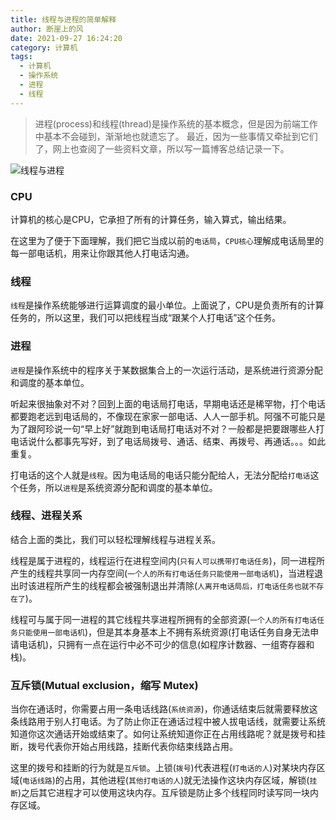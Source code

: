 ```yaml
---
title: 线程与进程的简单解释
author: 断崖上的风
date: 2021-09-27 16:24:20
category: 计算机
tags:
  - 计算机
  - 操作系统
  - 进程
  - 线程
---
```


> 进程(process)和线程(thread)是操作系统的基本概念，但是因为前端工作中基本不会碰到，渐渐地也就遗忘了。
最近，因为一些事情又牵扯到它们了，网上也查阅了一些资料文章，所以写一篇博客总结记录一下。

<!-- more -->

![线程与进程](banner.jpg)

### CPU

计算机的核心是CPU，它承担了所有的计算任务，输入算式，输出结果。

在这里为了便于下面理解，我们把它当成以前的`电话局`，`CPU核心`理解成电话局里的每一部电话机，用来让你跟其他人打电话沟通。


### 线程

`线程`是操作系统能够进行运算调度的最小单位。上面说了，CPU是负责所有的计算任务的，所以这里，我们可以把线程当成“跟某个人打电话”这个任务。

### 进程

`进程`是操作系统中的程序关于某数据集合上的一次运行活动，是系统进行资源分配和调度的基本单位。

听起来很抽象对不对？回到上面的电话局打电话，早期电话还是稀罕物，打个电话都要跑老远到电话局的，不像现在家家一部电话、人人一部手机。阿强不可能只是为了跟阿珍说一句“早上好”就跑到电话局打电话对不对？一般都是把要跟哪些人打电话说什么都事先写好，到了电话局拨号、通话、结束、再拨号、再通话。。。如此重复。

打电话的这个人就是`线程`。因为电话局的电话只能分配给人，无法分配给`打电话`这个任务，所以`进程`是系统资源分配和调度的基本单位。

### 线程、进程关系

结合上面的类比，我们可以轻松理解线程与进程关系。

线程是属于进程的，线程运行在进程空间内(`只有人可以携带打电话任务`)，同一进程所产生的线程共享同一内存空间(`一个人的所有打电话任务只能使用一部电话机`)，当进程退出时该进程所产生的线程都会被强制退出并清除(`人离开电话局后，打电话任务也就不存在了`)。

线程可与属于同一进程的其它线程共享进程所拥有的全部资源(`一个人的所有打电话任务只能使用一部电话机`)，但是其本身基本上不拥有系统资源(打电话任务自身无法申请电话机)，只拥有一点在运行中必不可少的信息(如程序计数器、一组寄存器和栈)。

### 互斥锁(Mutual exclusion，缩写 Mutex)

当你在通话时，你需要占用一条电话线路(`系统资源`)，你通话结束后就需要释放这条线路用于别人打电话。为了防止你正在通话过程中被人拔电话线，就需要让系统知道你这次通话开始或结束了。如何让系统知道你正在占用线路呢？就是拨号和挂断，拨号代表你开始占用线路，挂断代表你结束线路占用。

这里的拨号和挂断的行为就是`互斥锁`。上锁(`拨号`)代表进程(`打电话的人`)对某块内存区域(`电话线路`)的占用，其他进程(`其他打电话的人`)就无法操作这块内存区域，解锁(`挂断`)之后其它进程才可以使用这块内存。互斥锁是防止多个线程同时读写同一块内存区域。
